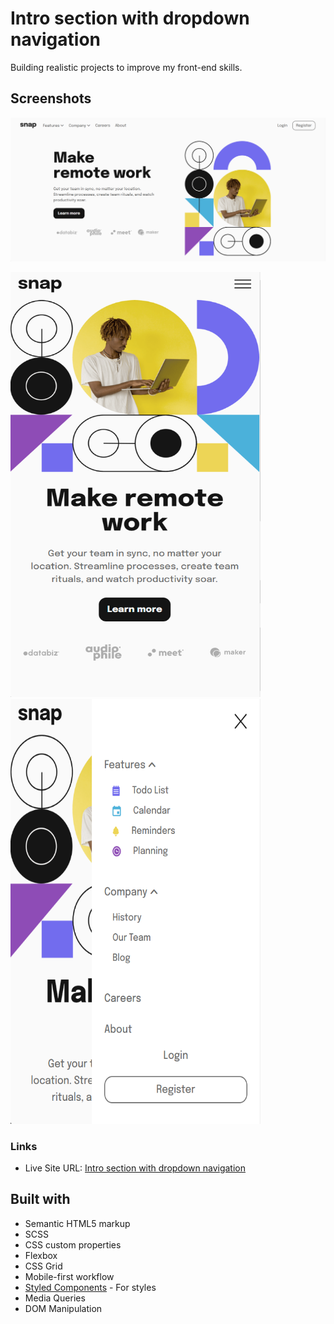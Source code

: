 # Intro section with dropdown navigation

Building realistic projects to improve my front-end skills.

## Screenshots

![](screenshots/ss-desktop.png)

<p float="left">
<img width="400" height="680" src="screenshots/ss-mobile.png">
<img width="400" height="680" src="screenshots/ss-mobile-dropdown.png">
</p>

### Links

- Live Site URL: [Intro section with dropdown navigation](https://1ntro-section-dropdown.netlify.app/)

## Built with

- Semantic HTML5 markup
- SCSS
- CSS custom properties
- Flexbox
- CSS Grid
- Mobile-first workflow
- [Styled Components](https://styled-components.com/) - For styles
- Media Queries
- DOM Manipulation
